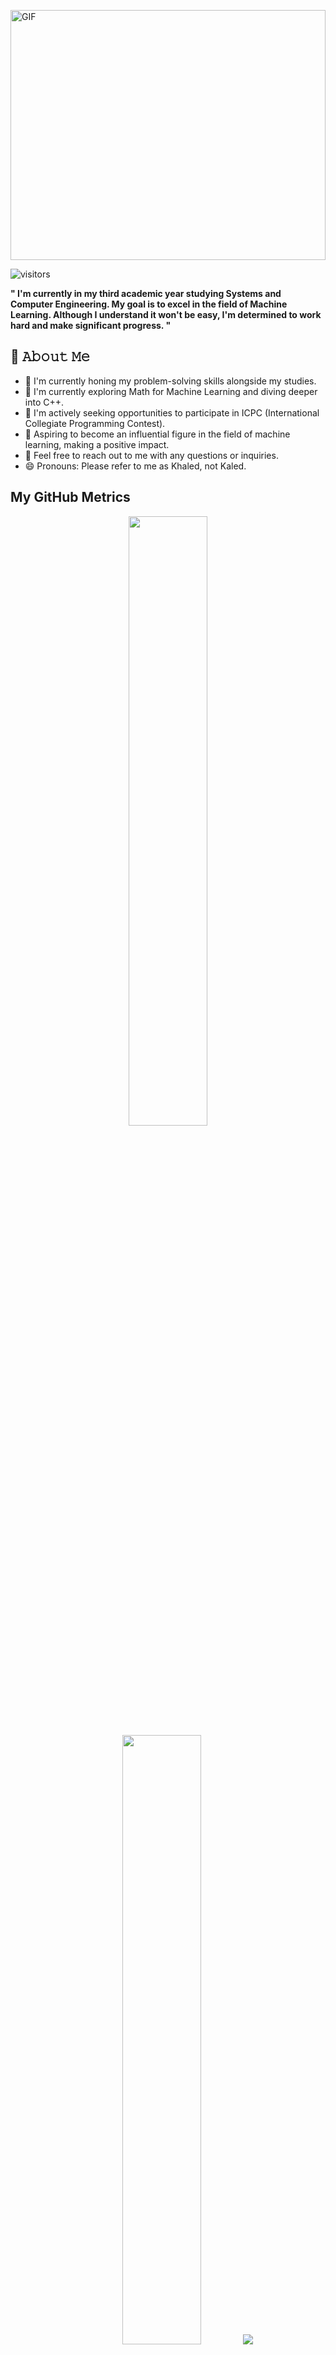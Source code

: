 <p align="left" width ="100%" height = "400">
  <img src="https://github.com/KhaledEkramy/account-gif-photo/raw/main/githubGif.gif" alt="GIF" width="100%" height="400">
</p>



![visitors](https://vbr.wocr.tk/badge?page_id=KhaledEkramy.KhaledEkramy&color=00cf00)

<p><strong >" I'm currently in my third academic year studying Systems and Computer Engineering. My goal is to excel in the field of Machine Learning. Although I understand it won't be easy, I'm determined to work hard and make significant progress. "</strong></p>



## :book: 𝙰𝚋𝚘𝚞𝚝 𝙼𝚎
- 🔭 I'm currently honing my problem-solving skills alongside my studies.
- 🌱 I'm currently exploring Math for Machine Learning and diving deeper into C++.
- 👯 I'm actively seeking opportunities to participate in ICPC (International Collegiate Programming Contest).
- 🎯 Aspiring to become an influential figure in the field of machine learning, making a positive impact.
- 💬 Feel free to reach out to me with any questions or inquiries.
- 😄 Pronouns: Please refer to me as Khaled, not Kaled.



## My GitHub Metrics
<p align="center">
  <img height="50%" width="auto" src="https://github-readme-stats.vercel.app/api?username=KhaledEkramy&show_icons=true&count_private=true&theme=darcula&hide_border=true&hide=issues,contribs&bg_color=00000000">
  <img height="50%" width="auto" src="https://github-readme-stats.vercel.app/api/top-langs/?username=KhaledEkramy&layout=compact&hide_border=true&theme=darcula&bg_color=00000000&langs_count=6&hide=jupyter%20notebook,tex,css,php&exclude_repo=Pacman-AI">
  <img src="https://github-readme-streak-stats.herokuapp.com?user=KhaledEkramy&theme=darcula&hide_border=true&background=FFFFFF00">
  <br>
  <br>
</p>






